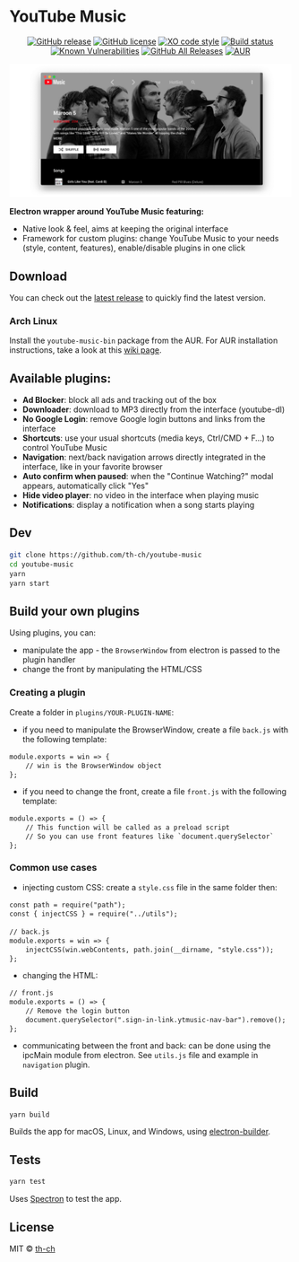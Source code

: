 # YouTube Music

<div align="center">

[![GitHub release](https://img.shields.io/github/release/th-ch/youtube-music.svg?style=for-the-badge&logo=youtube-music)](https://github.com/th-ch/youtube-music/releases/)
[![GitHub license](https://img.shields.io/github/license/th-ch/youtube-music.svg?style=for-the-badge)](https://github.com/th-ch/youtube-music/blob/master/LICENSE)
[![XO code style](https://img.shields.io/badge/code_style-XO-5ed9c7.svg?style=for-the-badge)](https://github.com/sindresorhus/xo)
[![Build status](https://img.shields.io/github/workflow/status/th-ch/youtube-music/Build%20YouTube%20Music?style=for-the-badge&logo=youtube-music)](https://GitHub.com/th-ch/youtube-music/releases/)
[![Known Vulnerabilities](https://img.shields.io/snyk/vulnerabilities/github/th-ch/youtube-music?style=for-the-badge)](https://snyk.io/test/github/th-ch/youtube-music)
[![GitHub All Releases](https://img.shields.io/github/downloads/th-ch/youtube-music/total?style=for-the-badge&logo=youtube-music)](https://GitHub.com/th-ch/youtube-music/releases/)
[![AUR](https://img.shields.io/aur/version/youtube-music-bin?color=blueviolet&style=for-the-badge&logo=youtube-music)](https://aur.archlinux.org/packages/youtube-music-bin)

</div>

![Screenshot](screenshot.jpg "Screenshot")

**Electron wrapper around YouTube Music featuring:**

- Native look & feel, aims at keeping the original interface
- Framework for custom plugins: change YouTube Music to your needs (style, content, features), enable/disable plugins in one click

## Download

You can check out the [latest release](https://github.com/th-ch/youtube-music/releases/latest) to quickly find the latest version.

### Arch Linux

Install the `youtube-music-bin` package from the AUR. For AUR installation instructions, take a look at this [wiki page](https://wiki.archlinux.org/index.php/Arch_User_Repository#Installing_packages).

## Available plugins:

- **Ad Blocker**: block all ads and tracking out of the box
- **Downloader**: download to MP3 directly from the interface (youtube-dl)
- **No Google Login**: remove Google login buttons and links from the interface
- **Shortcuts**: use your usual shortcuts (media keys, Ctrl/CMD + F…) to control YouTube Music
- **Navigation**: next/back navigation arrows directly integrated in the interface, like in your favorite browser
- **Auto confirm when paused**: when the "Continue Watching?" modal appears, automatically click "Yes"
- **Hide video player**: no video in the interface when playing music
- **Notifications**: display a notification when a song starts playing

## Dev

```sh
git clone https://github.com/th-ch/youtube-music
cd youtube-music
yarn
yarn start
```

## Build your own plugins

Using plugins, you can:

- manipulate the app - the `BrowserWindow` from electron is passed to the plugin handler
- change the front by manipulating the HTML/CSS

### Creating a plugin

Create a folder in `plugins/YOUR-PLUGIN-NAME`:

- if you need to manipulate the BrowserWindow, create a file `back.js` with the following template:

```node
module.exports = win => {
	// win is the BrowserWindow object
};
```

- if you need to change the front, create a file `front.js` with the following template:

```node
module.exports = () => {
	// This function will be called as a preload script
	// So you can use front features like `document.querySelector`
};
```

### Common use cases

- injecting custom CSS: create a `style.css` file in the same folder then:

```node
const path = require("path");
const { injectCSS } = require("../utils");

// back.js
module.exports = win => {
	injectCSS(win.webContents, path.join(__dirname, "style.css"));
};
```

- changing the HTML:

```node
// front.js
module.exports = () => {
	// Remove the login button
	document.querySelector(".sign-in-link.ytmusic-nav-bar").remove();
};
```

- communicating between the front and back: can be done using the ipcMain module from electron. See `utils.js` file and example in `navigation` plugin.

## Build

```sh
yarn build
```

Builds the app for macOS, Linux, and Windows, using [electron-builder](https://github.com/electron-userland/electron-builder).

## Tests

```sh
yarn test
```

Uses [Spectron](https://www.electronjs.org/spectron) to test the app.

## License

MIT © [th-ch](https://github.com/th-ch/youtube-music)
